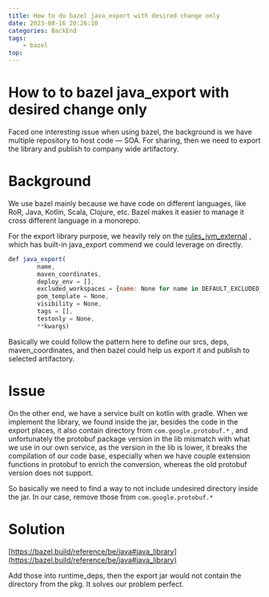 ```yaml
---
title: How to do bazel java_export with desired change only
date: 2023-08-16 20:26:10
categories: BackEnd
tags:
    - bazel
top:
---
```

# How to to bazel java_export with desired change only


Faced one interesting issue when using bazel, the background is we have multiple repository to host code — SOA. For sharing, then we need to export the library and publish to company wide artifactory. 

# Background

We use bazel mainly because we have code on different languages, like RoR, Java, Kotlin, Scala, Clojure, etc. Bazel makes it easier to manage it cross different language in a monorepo. 

For the export library purpose, we heavily rely on the [rules_jvm_external](https://github.com/bazelbuild/rules_jvm_external/blob/master/private/rules/java_export.bzl) , which has built-in java_export commend we could leverage on directly. 

```jsx
def java_export(
        name,
        maven_coordinates,
        deploy_env = [],
        excluded_workspaces = {name: None for name in DEFAULT_EXCLUDED_WORKSPACES},
        pom_template = None,
        visibility = None,
        tags = [],
        testonly = None,
        **kwargs)
```

Basically we could follow the pattern here to define our srcs, deps, maven_coordinates, and then bazel could help us export it and publish to selected artifactory. 


# Issue

On the other end, we have a service built on kotlin with gradle. When we implement the library, we found inside the jar, besides the code in the export places, it also contain directory from `com.google.protobuf.*` , and unfortunately the protobuf package version in the lib mismatch with what we use in our own service, as the version in the lib is lower, it breaks the compilation of our code base, especially when we have couple extension functions in protobuf to enrich the conversion, whereas the old protobuf version does not support. 

So basically we need to find a way to not include undesired directory inside the jar. In our case, remove those from `com.google.protobuf.*` 

# Solution

[https://bazel.build/reference/be/java#java_library](https://bazel.build/reference/be/java#java_library) 

Add those into runtime_deps, then the export jar would not contain the directory from the pkg. It solves our problem perfect. 